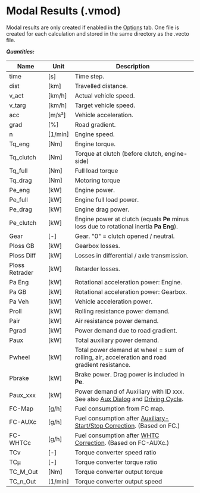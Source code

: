Modal Results (.vmod)
=====================

Modal results are only created if enabled in the [Options](#main-form) tab. One file is created for each calculation and stored in the same directory as the .vecto file.

***Quantities:***

| **Name**        | **Unit** | **Description** |
| --------------- | ---------------------- | -------------------------- |
| time            | [s]      | Time step. |
| dist            | [km]     | Travelled distance. |
| v_act           | [km/h]   | Actual vehicle speed. |
| v_targ          | [km/h]   | Target vehicle speed. |
| acc             | [m/s²]   | Vehicle acceleration. |
| grad            | [%]      | Road gradient. |
| n               | [1/min]  | Engine speed. |
| Tq_eng          | [Nm]     | Engine torque. |
| Tq_clutch       | [Nm]     | Torque at clutch (before clutch, engine-side) |
| Tq_full         | [Nm]     | Full load torque |
| Tq_drag         | [Nm]     | Motoring torque |
| Pe_eng          | [kW]     | Engine power. |
| Pe_full         | [kW]     | Engine full load power. |
| Pe_drag         | [kW]     | Engine drag power. |
| Pe_clutch       | [kW]     | Engine power at clutch (equals **Pe** minus loss due to rotational inertia **Pa Eng**). |
| Gear            | [-]      | Gear. "0" = clutch opened / neutral.|
| Ploss GB        | [kW]     | Gearbox losses. |
| Ploss Diff      | [kW]     | Losses in differential / axle transmission. |
| Ploss Retrader  | [kW]     | Retarder losses. |
| Pa Eng          | [kW]     | Rotational acceleration power: Engine. |
| Pa GB           | [kW]     | Rotational acceleration power: Gearbox. |
| Pa Veh          | [kW]     | Vehicle acceleration power. |
| Proll           | [kW]     | Rolling resistance power demand. |
| Pair            | [kW]     | Air resistance power demand. |
| Pgrad           | [kW]     | Power demand due to road gradient. |
| Paux            | [kW]     | Total auxiliary power demand. |
| Pwheel          | [kW]     | Total power demand at wheel = sum of rolling, air, acceleration and road gradient resistance. |
| Pbrake          | [kW]     | Brake power. Drag power is included in **Pe**. |
| Paux_xxx        | [kW]     | Power demand of Auxiliary with ID xxx. See also [Aux Dialog](#auxiliary-dialog) and [Driving Cycle](#driving-cycle-.vdri). |
| FC-Map            | [g/h]    | Fuel consumption from FC map. |
| FC-AUXc         | [g/h]    | Fuel consumption after [Auxiliary-Start/Stop Correction](#fuel-consumption-calculation). (Based on FC.) |
| FC-WHTCc        | [g/h]    | Fuel consumption after [WHTC Correction](#fuel-consumption-calculation). (Based on FC-AUXc.) |
| TCv             | [-]      | Torque converter speed ratio |
| TCµ             | [-]      | Torque converter torque ratio |
| TC_M_Out        | [Nm]     | Torque converter output torque |
| TC_n_Out        | [1/min]  | Torque converter output speed |
